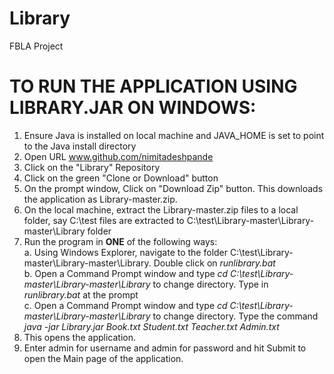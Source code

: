 # Library
FBLA Project

TO RUN THE APPLICATION USING LIBRARY.JAR ON WINDOWS: 
========================================================================================================
1. Ensure Java is installed on local machine and JAVA_HOME is set to point to the Java install directory 
2. Open URL www.github.com/nimitadeshpande
3. Click on the "Library" Repository
4. Click on the green "Clone or Download" button
5. On the prompt window, Click on "Download Zip" button. This downloads the application as Library-master.zip.
6. On the local machine, extract the Library-master.zip files to a local folder, say C:\test files are extracted to C:\test\Library-master\Library-master\Library folder
7. Run the program in **ONE** of the following ways:  
a. Using Windows Explorer, navigate to the folder C:\test\Library-master\Library-master\Library. Double click on *runlibrary.bat*    
b. Open a Command Prompt window and type *cd C:\test\Library-master\Library-master\Library* to change directory. Type in *runlibrary.bat* at the prompt                          
c. Open a Command Prompt window and type *cd C:\test\Library-master\Library-master\Library* to change directory. Type the command *java -jar Library.jar Book.txt Student.txt Teacher.txt Admin.txt*    
8. This opens the application. 
9. Enter admin for username and admin for password and hit Submit to open the Main page of the application.
